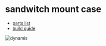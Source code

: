 # sandwitch mount case
- [parts list](https://github.com/bbrfkr/dynamis-keyboard/blob/master/case/sandwitch/BOM.md)
- [build guide](https://github.com/bbrfkr/dynamis-keyboard/blob/master/case/sandwitch/BUILD.md)

![dynamis](https://i.imgur.com/yWx2MzRh.jpeg)

